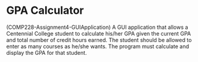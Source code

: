 # GPA Calculator 
(COMP228-Assignment4-GUIApplication)
A GUI application that allows a Centennial College student to calculate his/her GPA
given the current GPA and total number of credit hours earned. The student should be allowed to enter
as many courses as he/she wants. The program must calculate and display the GPA for that student.
